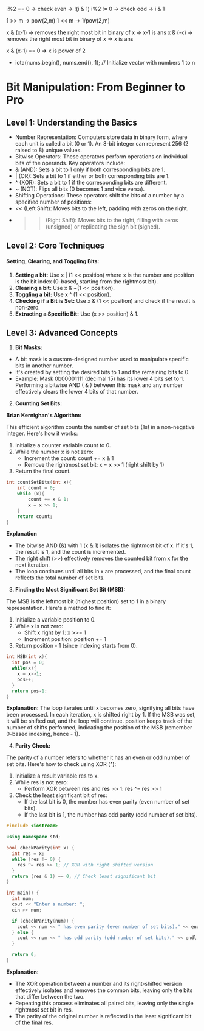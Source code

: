 i%2 == 0 -> check even -> !(i & 1)
i%2 != 0 -> check odd -> i & 1

1 >> m -> pow(2,m)
1 << m -> 1/pow(2,m)

x & (x-1) => removes the right most bit in binary of x => x-1 is ans
x & (-x) => removes the right most bit in binary of x => x is ans

x & (x-1) == 0 => x is power of 2

-   iota(nums.begin(), nums.end(), 1); // Initialize vector with numbers 1 to n

# Bit Manipulation: From Beginner to Pro

## Level 1: Understanding the Basics

-   Number Representation: Computers store data in binary form, where each unit is called a bit (0 or 1). An 8-bit integer can represent 256 (2 raised to 8) unique values.
-   Bitwise Operators: These operators perform operations on individual bits of the operands. Key operators include:
-   & (AND): Sets a bit to 1 only if both corresponding bits are 1.
-   | (OR): Sets a bit to 1 if either or both corresponding bits are 1.
-   ^ (XOR): Sets a bit to 1 if the corresponding bits are different.
-   ~ (NOT): Flips all bits (0 becomes 1 and vice versa).
-   Shifting Operations: These operators shift the bits of a number by a specified number of positions:
-   << (Left Shift): Moves bits to the left, padding with zeros on the right.
-   > > (Right Shift): Moves bits to the right, filling with zeros (unsigned) or replicating the sign bit (signed).

## Level 2: Core Techniques

#### Setting, Clearing, and Toggling Bits:

1. **Setting a bit:** Use x | (1 << position) where x is the number and position is the bit index (0-based, starting from the rightmost bit).
2. **Clearing a bit:** Use x & ~(1 << position).
3. **Toggling a bit:** Use x ^ (1 << position).
4. **Checking if a Bit is Set:** Use x & (1 << position) and check if the result is non-zero.
5. **Extracting a Specific Bit:** Use (x >> position) & 1.

## Level 3: Advanced Concepts

1. **Bit Masks:**

-   A bit mask is a custom-designed number used to manipulate specific bits in another number.
-   It's created by setting the desired bits to 1 and the remaining bits to 0.
-   Example: Mask 0b00001111 (decimal 15) has its lower 4 bits set to 1.
    Performing a bitwise AND ( & ) between this mask and any number effectively clears the lower 4 bits of that number.

2. **Counting Set Bits:**

**Brian Kernighan's Algorithm:**

This efficient algorithm counts the number of set bits (1s) in a non-negative integer. Here's how it works:

1. Initialize a counter variable count to 0.
2. While the number x is not zero:
    - Increment the count: count += x & 1
    - Remove the rightmost set bit: x = x >> 1 (right shift by 1)
3. Return the final count.

```cpp
int countSetBits(int x){
    int count = 0;
    while (x){
        count += x & 1;
        x = x >> 1;
    }
    return count;
}
```

**Explanation**

-   The bitwise AND (&) with 1 (x & 1) isolates the rightmost bit of x. If it's 1, the result is 1, and the count is incremented.
-   The right shift (>>) effectively removes the counted bit from x for the next iteration.
-   The loop continues until all bits in x are processed, and the final count reflects the total number of set bits.

3. **Finding the Most Significant Set Bit (MSB):**

The MSB is the leftmost bit (highest position) set to 1 in a binary representation. Here's a method to find it:

1. Initialize a variable position to 0.
2. While x is not zero:
    - Shift x right by 1: x >>= 1
    - Increment position: position += 1
3. Return position - 1 (since indexing starts from 0).

```cpp
int MSB(int x){
  int pos = 0;
  while(x){
    x = x>>1;
    pos++;
  }
  return pos-1;
}
```

**Explanation:**
The loop iterates until x becomes zero, signifying all bits have been processed.
In each iteration, x is shifted right by 1. If the MSB was set, it will be shifted out, and the loop will continue.
position keeps track of the number of shifts performed, indicating the position of the MSB (remember 0-based indexing, hence - 1).

4. **Parity Check:**

The parity of a number refers to whether it has an even or odd number of set bits. Here's how to check using XOR (^):

1. Initialize a result variable res to x.
2. While res is not zero:
    - Perform XOR between res and res >> 1: res ^= res >> 1
3. Check the least significant bit of res:
    - If the last bit is 0, the number has even parity (even number of set bits).
    - If the last bit is 1, the number has odd parity (odd number of set bits).

```cpp
#include <iostream>

using namespace std;

bool checkParity(int x) {
  int res = x;
  while (res != 0) {
    res ^= res >> 1; // XOR with right shifted version
  }
  return (res & 1) == 0; // Check least significant bit
}

int main() {
  int num;
  cout << "Enter a number: ";
  cin >> num;

  if (checkParity(num)) {
    cout << num << " has even parity (even number of set bits)." << endl;
  } else {
    cout << num << " has odd parity (odd number of set bits)." << endl;
  }

  return 0;
}
```

**Explanation:**

-   The XOR operation between a number and its right-shifted version effectively isolates and removes the common bits, leaving only the bits that differ between the two.
-   Repeating this process eliminates all paired bits, leaving only the single rightmost set bit in res.
-   The parity of the original number is reflected in the least significant bit of the final res.
